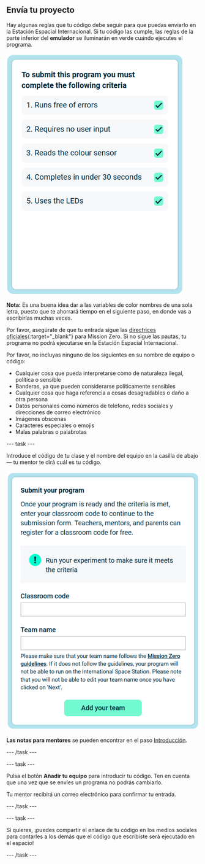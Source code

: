 ## Envía tu proyecto

Hay algunas reglas que tu código debe seguir para que puedas enviarlo en la Estación Espacial Internacional. Si tu código las cumple, las reglas de la parte inferior del **emulador** se iluminarán en verde cuando ejecutes el programa.

![La página de Mission Zero que muestra los criterios de verificación para la entrada.](images/rules.png)

**Nota:** Es una buena idea dar a las variables de color nombres de una sola letra, puesto que te ahorrará tiempo en el siguiente paso, en donde vas a escribirlas muchas veces.

Por favor, asegúrate de que tu entrada sigue las [directrices oficiales](https://astro-pi.org/mission-zero/guidelines){:target="_blank"} para Mission Zero. Si no sigue las pautas, tu programa no podrá ejecutarse en la Estación Espacial Internacional.

Por favor, no incluyas ninguno de los siguientes en su nombre de equipo o código:

+ Cualquier cosa que pueda interpretarse como de naturaleza ilegal, política o sensible
+ Banderas, ya que pueden considerarse políticamente sensibles
+ Cualquier cosa que haga referencia a cosas desagradables o daño a otra persona
+ Datos personales como números de teléfono, redes sociales y direcciones de correo electrónico
+ Imágenes obscenas
+ Caracteres especiales o emojis
+ Malas palabras o palabrotas

--- task ---

Introduce el código de tu clase y el nombre del equipo en la casilla de abajo — tu mentor te dirá cuál es tu código.

![Código de clase y formulario de envío del nombre del equipo](images/submission.png)

**Las notas para mentores** se pueden encontrar en el paso [Introducción](https://projects.raspberrypi.org/en/projects/astro-pi-mission-zero/0).

--- /task ---

--- task ---

Pulsa el botón **Añadir tu equipo** para introducir tu código. Ten en cuenta que una vez que se envíes un programa no podrás cambiarlo.

Tu mentor recibirá un correo electrónico para confirmar tu entrada.

--- /task ---

--- task ---

Si quieres, ¡puedes compartir el enlace de tu código en los medios sociales para contarles a los demás que el código que escribiste será ejecutado en el espacio!

--- /task ---

